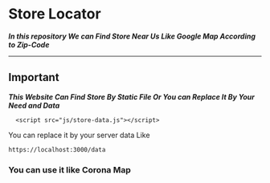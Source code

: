 # Store Locator

***In this repository We can Find Store Near Us Like Google Map According to Zip-Code***

_________________

## Important 

***This Website Can Find Store By Static File Or You can Replace It By Your Need and Data***
``` javascripte
  <script src="js/store-data.js"></script>
```
You can replace it by your server data 
Like
```javascripte
https://localhost:3000/data
```
### You can use it like Corona Map

[]()
